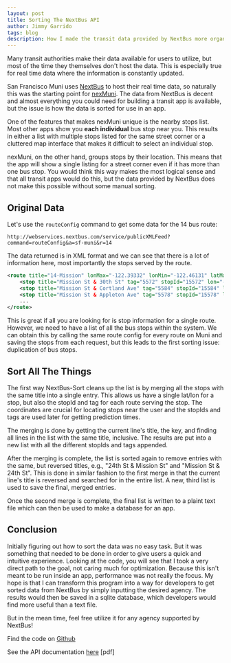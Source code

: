 ```yaml
---
layout: post
title: Sorting The NextBus API
author: Jimmy Garrido
tags: blog
description: How I made the transit data provided by NextBus more organized and easier to use by creating the NextBus-Sort parser.
---
```

Many transit authorities make their data available for users to utilize, but most of the time they themselves don't host the data. This is especially true for real time data where the information is constantly updated.

San Francisco Muni uses [NextBus](http://cts.cubic.com/solutions/real-timepassengerinformation/nextbus,inc/aboutus.aspx) to host their real time data, so naturally this was the starting point for [nexMuni](http://nexdev.co/nexMUNI). The data from NextBus is decent and almost everything you could need for building a transit app is available, but the issue is how the data is sorted for use in an app.

One of the features that makes nexMuni unique is the nearby stops list. Most other apps show you **each individual** bus stop near you. This results in either a list with multiple stops listed for the same street corner or a cluttered map interface that makes it difficult to select an individual stop.

nexMuni, on the other hand, groups stops by their location. This means that the app will show a single listing for a street corner even if it has more than one bus stop. You would think this way makes the most logical sense and that all transit apps would do this, but the data provided by NextBus does not make this possible without some manual sorting.

## Original Data

Let's use the `routeConfig` command to get some data for the 14 bus route:

```
http://webservices.nextbus.com/service/publicXMLFeed?command=routeConfig&a=sf-muni&r=14
```

The data returned is in XML format and we can see that there is a lot of information here, most importantly the stops served by the route.

```xml
<route title="14-Mission" lonMax="-122.39332" lonMin="-122.46131" latMax="37.7942599" latMin="37.7059799" oppositeColor="000000" color="339999" tag="14">
	<stop title="Mission St & 30th St" tag="5572" stopId="15572" lon="-122.422" lat="37.7424399"/>
	<stop title="Mission St & Cortland Ave" tag="5584" stopId="15584" lon="-122.42284" lat="37.7411299"/>
	<stop title="Mission St & Appleton Ave" tag="5578" stopId="15578" lon="-122.4240399" lat="37.73899"/>
	...
</route>
```

This is great if all you are looking for is stop information for a single route. However, we need to have a list of all the bus stops within the system. We can obtain this by calling the same route config for every route on Muni and saving the stops from each request, but this leads to the first sorting issue: duplication of bus stops.

## Sort All The Things

The first way NextBus-Sort cleans up the list is by merging all the stops with the same title into a single entry. This allows us have a single lat/lon for a stop, but also the stopId and tag for each route serving the stop. The coordinates are crucial for locating stops near the user and the stopIds and tags are used later for getting prediction times.

The merging is done by getting the current line's title, the key, and finding all lines in the list with the same title, inclusive. The results are put into a new list with all the different stopIds and tags appended.

After the merging is complete, the list is sorted again to remove entries with the same, but reversed titles, e.g., "24th St & Mission St" and "Mission St & 24th St". This is done in similar fashion to the first merge in that the current line's title is reversed and searched for in the entire list. A new, third list is used to save the final, merged entries.

Once the second merge is complete, the final list is written to a plaint text file which can then be used to make a database for an app.

## Conclusion

Initially figuring out how to sort the data was no easy task. But it was something that needed to be done in order to give users a quick and intuitive experience. Looking at the code, you will see that I took a very direct path to the goal, not caring much for optimization. Because this isn't meant to be run inside an app, performance was not really the focus. My hope is that I can transform this program into a way for developers to get sorted data from NextBus by simply inputting the desired agency. The results would then be saved in a sqlite database, which developers would find more useful than a text file. 

But in the mean time, feel free utilize it for any agency supported by NextBus! 

Find the code on [Github](https://github.com/nexDevelopment/NextBus-Sort)

See the API documentation [here](http://www.nextbus.com/xmlFeedDocs/NextBusXMLFeed.pdf) [pdf]